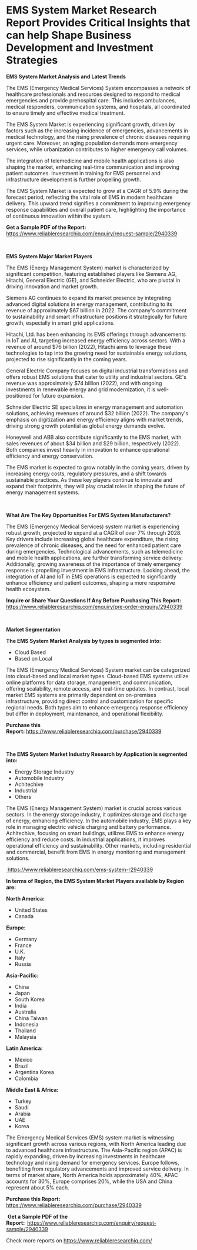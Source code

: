 <p><h1>EMS System Market Research Report Provides Critical Insights that can help Shape Business Development and Investment Strategies</h1></p><p><strong>EMS System Market Analysis and Latest Trends</strong></p>
<p><p>The EMS (Emergency Medical Services) System encompasses a network of healthcare professionals and resources designed to respond to medical emergencies and provide prehospital care. This includes ambulances, medical responders, communication systems, and hospitals, all coordinated to ensure timely and effective medical treatment.</p><p>The EMS System Market is experiencing significant growth, driven by factors such as the increasing incidence of emergencies, advancements in medical technology, and the rising prevalence of chronic diseases requiring urgent care. Moreover, an aging population demands more emergency services, while urbanization contributes to higher emergency call volumes. </p><p>The integration of telemedicine and mobile health applications is also shaping the market, enhancing real-time communication and improving patient outcomes. Investment in training for EMS personnel and infrastructure development is further propelling growth. </p><p>The EMS System Market is expected to grow at a CAGR of 5.9% during the forecast period, reflecting the vital role of EMS in modern healthcare delivery. This upward trend signifies a commitment to improving emergency response capabilities and overall patient care, highlighting the importance of continuous innovation within the system.</p></p>
<p><strong>Get a Sample PDF of the Report:&nbsp;</strong> <a href="https://www.reliableresearchiq.com/enquiry/request-sample/2940339?utm_campaign=2443&utm_medium=2&utm_source=Github&utm_content=ia&utm_term=15032025&utm_id=ems-system">https://www.reliableresearchiq.com/enquiry/request-sample/2940339</a></p>
<p>&nbsp;</p>
<p><strong>EMS System Major Market Players</strong></p>
<p><p>The EMS (Energy Management System) market is characterized by significant competition, featuring established players like Siemens AG, Hitachi, General Electric (GE), and Schneider Electric, who are pivotal in driving innovation and market growth. </p><p>Siemens AG continues to expand its market presence by integrating advanced digital solutions in energy management, contributing to its revenue of approximately $67 billion in 2022. The company's commitment to sustainability and smart infrastructure positions it strategically for future growth, especially in smart grid applications.</p><p>Hitachi, Ltd. has been enhancing its EMS offerings through advancements in IoT and AI, targeting increased energy efficiency across sectors. With a revenue of around $76 billion (2022), Hitachi aims to leverage these technologies to tap into the growing need for sustainable energy solutions, projected to rise significantly in the coming years.</p><p>General Electric Company focuses on digital industrial transformations and offers robust EMS solutions that cater to utility and industrial sectors. GE's revenue was approximately $74 billion (2022), and with ongoing investments in renewable energy and grid modernization, it is well-positioned for future expansion.</p><p>Schneider Electric SE specializes in energy management and automation solutions, achieving revenues of around $32 billion (2022). The company's emphasis on digitization and energy efficiency aligns with market trends, driving strong growth potential as global energy demands evolve.</p><p>Honeywell and ABB also contribute significantly to the EMS market, with sales revenues of about $34 billion and $29 billion, respectively (2022). Both companies invest heavily in innovation to enhance operational efficiency and energy conservation.</p><p>The EMS market is expected to grow notably in the coming years, driven by increasing energy costs, regulatory pressures, and a shift towards sustainable practices. As these key players continue to innovate and expand their footprints, they will play crucial roles in shaping the future of energy management systems.</p></p>
<p>&nbsp;</p>
<p><strong>What Are The Key Opportunities For EMS System Manufacturers?</strong></p>
<p><p>The EMS (Emergency Medical Services) system market is experiencing robust growth, projected to expand at a CAGR of over 7% through 2028. Key drivers include increasing global healthcare expenditure, the rising prevalence of chronic diseases, and the need for enhanced patient care during emergencies. Technological advancements, such as telemedicine and mobile health applications, are further transforming service delivery. Additionally, growing awareness of the importance of timely emergency response is propelling investment in EMS infrastructure. Looking ahead, the integration of AI and IoT in EMS operations is expected to significantly enhance efficiency and patient outcomes, shaping a more responsive health ecosystem.</p></p>
<p><strong>Inquire or Share Your Questions If Any Before Purchasing This Report:</strong> <a href="https://www.reliableresearchiq.com/enquiry/pre-order-enquiry/2940339?utm_campaign=2443&utm_medium=2&utm_source=Github&utm_content=ia&utm_term=15032025&utm_id=ems-system">https://www.reliableresearchiq.com/enquiry/pre-order-enquiry/2940339</a></p>
<p>&nbsp;</p>
<p><strong>Market Segmentation</strong></p>
<p><strong>The EMS System Market Analysis by types is segmented into:</strong></p>
<p><ul><li>Cloud Based</li><li>Based on Local</li></ul></p>
<p><p>The EMS (Emergency Medical Services) System market can be categorized into cloud-based and local market types. Cloud-based EMS systems utilize online platforms for data storage, management, and communication, offering scalability, remote access, and real-time updates. In contrast, local market EMS systems are primarily dependent on on-premises infrastructure, providing direct control and customization for specific regional needs. Both types aim to enhance emergency response efficiency but differ in deployment, maintenance, and operational flexibility.</p></p>
<p><strong>Purchase this Report:&nbsp;</strong><a href="https://www.reliableresearchiq.com/purchase/2940339?utm_campaign=2443&utm_medium=2&utm_source=Github&utm_content=ia&utm_term=15032025&utm_id=ems-system">https://www.reliableresearchiq.com/purchase/2940339</a></p>
<p>&nbsp;</p>
<p><strong>The EMS System Market Industry Research by Application is segmented into:</strong></p>
<p><ul><li>Energy Storage Industry</li><li>Automobile Industry</li><li>Achitechive</li><li>Industrial</li><li>Others</li></ul></p>
<p><p>The EMS (Energy Management System) market is crucial across various sectors. In the energy storage industry, it optimizes storage and discharge of energy, enhancing efficiency. In the automobile industry, EMS plays a key role in managing electric vehicle charging and battery performance. Achitechive, focusing on smart buildings, utilizes EMS to enhance energy efficiency and reduce costs. In industrial applications, it improves operational efficiency and sustainability. Other markets, including residential and commercial, benefit from EMS in energy monitoring and management solutions.</p></p>
<p><a href="https://www.reliableresearchiq.com/ems-system-r2940339?utm_campaign=2443&utm_medium=2&utm_source=Github&utm_content=ia&utm_term=15032025&utm_id=ems-system">&nbsp;https://www.reliableresearchiq.com/ems-system-r2940339</a></p>
<p><strong>In terms of Region, the EMS System Market Players available by Region are:</strong></p>
<p>
    <p> <strong> North America: </strong>
        <ul>
            <li>United States</li>
            <li>Canada</li>
        </ul>
        </p> 
    <p> <strong> Europe: </strong>
        <ul>
            <li>Germany</li>
            <li>France</li>
            <li>U.K.</li>
            <li>Italy</li>
            <li>Russia</li>
        </ul>
        </p> 
    <p> <strong> Asia-Pacific: </strong>
        <ul>
            <li>China</li>
            <li>Japan</li>
            <li>South Korea</li>
            <li>India</li>
            <li>Australia</li>
            <li>China Taiwan</li>
            <li>Indonesia</li>
            <li>Thailand</li>
            <li>Malaysia</li>
        </ul>
        </p> 
    <p> <strong> Latin America: </strong>
        <ul>
            <li>Mexico</li>
            <li>Brazil</li>
            <li>Argentina Korea</li>
            <li>Colombia</li>
        </ul>
        </p> 
    <p> <strong> Middle East & Africa: </strong>
        <ul>
            <li>Turkey</li>
            <li>Saudi</li>
            <li>Arabia</li>
            <li>UAE</li>
            <li>Korea</li>
        </ul>
    </p>
    </p>
<p><p>The Emergency Medical Services (EMS) system market is witnessing significant growth across various regions, with North America leading due to advanced healthcare infrastructure. The Asia-Pacific region (APAC) is rapidly expanding, driven by increasing investments in healthcare technology and rising demand for emergency services. Europe follows, benefiting from regulatory advancements and improved service delivery. In terms of market share, North America holds approximately 40%, APAC accounts for 30%, Europe comprises 20%, while the USA and China represent about 5% each.</p></p>
<p><strong>Purchase this Report: </strong><a href="https://www.reliableresearchiq.com/purchase/2940339?utm_campaign=2443&utm_medium=2&utm_source=Github&utm_content=ia&utm_term=15032025&utm_id=ems-system">https://www.reliableresearchiq.com/purchase/2940339</a></p>
<p>&nbsp;<strong>Get a Sample PDF of the Report:&nbsp;&nbsp;</strong><a href="https://www.reliableresearchiq.com/enquiry/request-sample/2940339?utm_campaign=2443&utm_medium=2&utm_source=Github&utm_content=ia&utm_term=15032025&utm_id=ems-system">https://www.reliableresearchiq.com/enquiry/request-sample/2940339</a></p>
<p><strong></strong></p>
<p>Check more reports on <a href="https://www.reliableresearchiq.com/?utm_campaign=2443&utm_medium=2&utm_source=Github&utm_content=ia&utm_term=15032025&utm_id=ems-system">https://www.reliableresearchiq.com/</a></p>